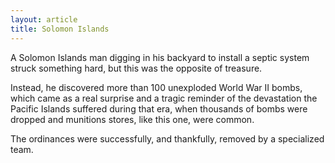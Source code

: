 ```yaml
---
layout: article
title: Solomon Islands
---
```

A Solomon Islands man digging in his backyard to install a septic system struck something hard, but this was the opposite of treasure.

Instead, he discovered more than 100 unexploded World War II bombs, which came as a real surprise and a tragic reminder of the devastation the Pacific Islands suffered during that era, when thousands of bombs were dropped and munitions stores, like this one, were common.

The ordinances were successfully, and thankfully, removed by a specialized team.